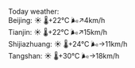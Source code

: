 Today weather:  
Beijing: ☀️   🌡️+22°C 🌬️↗4km/h  
Tianjin: ☀️   🌡️+22°C 🌬️↗15km/h  
Shijiazhuang: ☀️   🌡️+24°C 🌬️→11km/h  
Tangshan: ☀️   🌡️+30°C 🌬️→18km/h  
